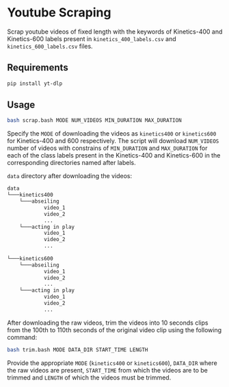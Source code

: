 # Youtube Scraping

Scrap youtube videos of fixed length with the keywords of Kinetics-400 and Kinetics-600 labels present in `kinetics_400_labels.csv` and `kinetics_600_labels.csv` files.

## Requirements

```bash
pip install yt-dlp
```

## Usage

```bash
bash scrap.bash MODE NUM_VIDEOS MIN_DURATION MAX_DURATION
```

Specify the `MODE` of downloading the videos as `kinetics400` or `kinetics600` for Kinetics-400 and 600 respectively. The script will download `NUM_VIDEOS` number of videos with constrains of `MIN_DURATION` and `MAX_DURATION` for each of the class labels present in the Kinetics-400 and Kinetics-600 in the corresponding directories named after labels.

`data` directory after downloading the videos:

```bash
data
└───kinetics400
    └───abseiling
            video_1
            video_2
            ...
    └───acting in play
            video_1
            video_2
            ...
 
└───kinetics600
    └───abseiling
            video_1
            video_2
            ...
    └───acting in play
            video_1
            video_2
            ...
```

After downloading the raw videos, trim the videos into 10 seconds clips from the 100th to 110th seconds of the original video clip using the following command:

```bash
bash trim.bash MODE DATA_DIR START_TIME LENGTH
```

Provide the appropriate `MODE` (`kinetics400` or `kinetics600`), `DATA_DIR` where the raw videos are present, `START_TIME` from which the videos are to be trimmed and `LENGTH` of which the videos must be trimmed.